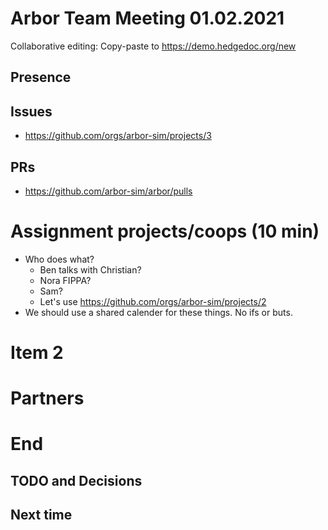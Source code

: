 Arbor Team Meeting 01.02.2021
=============================

Collaborative editing: Copy-paste to <https://demo.hedgedoc.org/new>

Presence
--------



Issues
------

* https://github.com/orgs/arbor-sim/projects/3

PRs
---

* https://github.com/arbor-sim/arbor/pulls

Assignment projects/coops (10 min)
==================================

* Who does what?
    * Ben talks with Christian?
    * Nora FIPPA?
    * Sam?
    * Let's use https://github.com/orgs/arbor-sim/projects/2
* We should use a shared calender for these things. No ifs or buts.

Item 2
======



Partners
========



End
===

TODO and Decisions
------------------



Next time
---------

